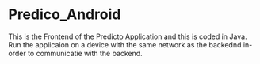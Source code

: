 # Predico_Android

This is the Frontend of the Predicto Application and this is coded in Java. Run the applicaion on a device with the same network as the backednd in-order to communicatie with the 
backend.
